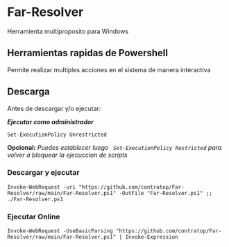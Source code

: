 # Far-Resolver
Herramienta multiproposito para Windows

## Herramientas rapidas de Powershell
Permite realizar multiples acciones en el sistema de manera interactiva

## Descarga
Antes de descargar y/o ejecutar:

***Ejecutar como administrador***
````
Set-ExecutionPolicy Unrestricted
````
**Opcional:** *Puedes establecer luego ``` Set-ExecutionPolicy Restricted``` para volver a bloquear la ejecuccion de scripts*

### Descargar y ejecutar

````
Invoke-WebRequest -uri "https://github.com/contratop/Far-Resolver/raw/main/Far-Resolver.ps1" -OutFile "Far-Resolver.ps1" ;; ./Far-Resolver.ps1
````

### Ejecutar Online
````
Invoke-WebRequest -UseBasicParsing "https://github.com/contratop/Far-Resolver/raw/main/Far-Resolver.ps1" | Invoke-Expression
````
